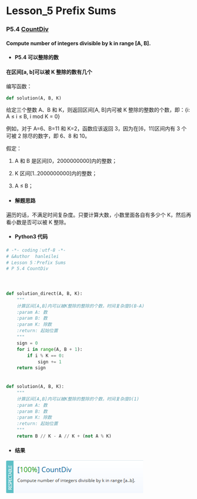 # Lesson_5 Prefix Sums

### P5.4 [CountDiv](https://app.codility.com/programmers/lessons/5-prefix_sums/count_div/)

#### Compute number of integers divisible by k in range [A, B].

- #### P5.4 可以整除的数

#### 在区间[a, b]可以被 K 整除的数有几个

编写函数：

```python
def solution(A, B, K)
```

给定三个整数 A、B 和 K，则返回区间[A, B]内可被 K 整除的整数的个数，即：{i: A ≤ i ≤ B, i mod K = 0}

例如，对于 A=6、B=11 和 K=2，函数应该返回 3，因为在[6，11]区间内有 3 个可被 2 除尽的数字，即 6、8 和 10。

假定：

1. A 和 B 是区间[0，2000000000]内的整数；

2. K 区间[1..2000000000]内的整数；

3. A ≤ B；

- #### 解题思路

遍历的话，不满足时间复杂度。只要计算大数，小数里面各自有多少个 K，然后再看小数是否可以被 K 整除。

- #### Python3 代码

```python
# -*- coding：utf-8 -*-
# &Author  hanleilei
# Lesson 5：Prefix Sums
# P 5.4 CountDiv



def solution_direct(A, B, K):
    """
    计算区间[A,B]内可以被K整除的整除的个数，时间复杂度O(B-A)
    :param A: 数
    :param B: 数
    :param K: 除数
    :return: 起始位置
    """
    sign = 0
    for i in range(A, B + 1):
        if i % K == 0:
            sign += 1
    return sign


def solution(A, B, K):
    """
    计算区间[A,B]内可以被K整除的整除的个数，时间复杂度O(1)
    :param A: 数
    :param B: 数
    :param K: 除数
    :return: 起始位置
    """
    return B // K - A // K + (not A % K)
```

- #### 结果

![image](https://github.com/hanleilei/codility_lession/blob/master/L5_Prefix%20Sums/5.4.png)
